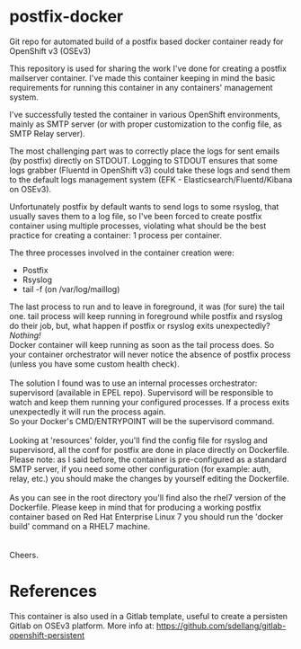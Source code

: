 # postfix-docker
Git repo for automated build of a postfix based docker container ready for OpenShift v3 (OSEv3)

This repository is used for sharing the work I've done for creating a postfix mailserver container.
I've made this container keeping in mind the basic requirements for running this container in any containers' management system.

I've successfully tested the container in various OpenShift environments, mainly as SMTP server (or with proper customization to the config file, as SMTP Relay server).

The most challenging part was to correctly place the logs for sent emails (by postfix) directly on STDOUT. 
Logging to STDOUT ensures that some logs grabber (Fluentd in OpenShift v3) could take these logs and send them to the default logs management system (EFK - Elasticsearch/Fluentd/Kibana on OSEv3).

Unfortunately postfix by default wants to send logs to some rsyslog, that usually saves them to a log file, so I've been forced to create postfix container using multiple processes, violating what should be the best practice for creating a container: 1 process per container.

The three processes involved in the container creation were:
- Postfix
- Rsyslog
- tail -f (on /var/log/maillog)

The last process to run and to leave in foreground, it was (for sure) the tail one. tail process will keep running in foreground while postfix and rsyslog do their job, but, what happen if postfix or rsyslog exits unexpectedly?
<br>*Nothing!*<br>
Docker container will keep running as soon as the tail process does. So your container orchestrator will never notice the absence of postfix process (unless you have some custom health check).
<br><br>
The solution I found was to use an internal processes orchestrator: supervisord (available in EPEL repo).
Supervisord will be responsible to watch and keep them running your configured processes. If a process exits unexpectedly it will run the process again.<br>
So your Docker's CMD/ENTRYPOINT will be the supervisord command.<br>
<br>
Looking at 'resources' folder, you'll find the config file for rsyslog and supervisord, all the conf for postfix are done in place directly on Dockerfile.<br>
Please note: as I said before, the container is pre-configured as a standard SMTP server, if you need some other configuration (for example: auth, relay, etc.) you should make the changes by yourself editing the Dockerfile.<br>
<br>
As you can see in the root directory you'll find also the rhel7 version of the Dockerfile. Please keep in mind that for producing a working postfix container based on Red Hat Enterprise Linux 7 you should run the 'docker build' command on a RHEL7 machine.<br>
<br>
<br>
Cheers.


# References
This container is also used in a Gitlab template, useful to create a persisten Gitlab on OSEv3 platform.
More info at:
https://github.com/sdellang/gitlab-openshift-persistent
